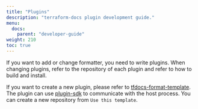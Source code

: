 ```yaml
---
title: "Plugins"
description: "terraform-docs plugin development guide."
menu:
  docs:
    parent: "developer-guide"
weight: 210
toc: true
---
```


If you want to add or change formatter, you need to write plugins. When changing
plugins, refer to the repository of each plugin and refer to how to build and
install.

If you want to create a new plugin, please refer to [tfdocs-format-template]. The
plugin can use [plugin-sdk] to communicate with the host process. You can create a
new repository from `Use this template`.

[tfdocs-format-template]: https://github.com/terraform-docs/tfdocs-format-template
[plugin-sdk]: https://github.com/terraform-docs/plugin-sdk
